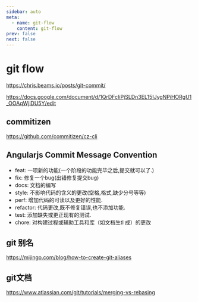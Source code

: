 ```yaml
---
sidebar: auto
meta:
  - name: git-flow
    content: git-flow
prev: false
next: false
---
```


# git flow 

https://chris.beams.io/posts/git-commit/

https://docs.google.com/document/d/1QrDFcIiPjSLDn3EL15IJygNPiHORgU1_OOAqWjiDU5Y/edit

## commitizen

https://github.com/commitizen/cz-cli

## Angularjs Commit Message Convention

- feat: 一项新的功能(一个阶段的功能完毕之后,提交就可以了.)
- fix: 修复一个bug(出错修复提交bug)
- docs: 文档的编写
- style: 不影响代码的含义的更改(空格,格式,缺少分号等等)
- perf: 增加代码的可读以及更好的性能.
- refactor: 代码更改,既不修复错误,也不添加功能.
- test: 添加缺失或更正现有的测试.
- chore: 对构建过程或辅助工具和库（如文档生tl 成）的更改

## git 别名

https://mijingo.com/blog/how-to-create-git-aliases

## git文档

https://www.atlassian.com/git/tutorials/merging-vs-rebasing


